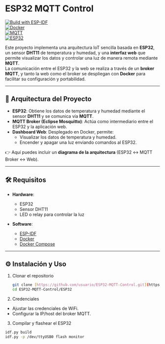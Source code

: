 # ESP32 MQTT Control

[![Build with ESP-IDF](https://img.shields.io/badge/build-ESP--IDF-blue?logo=espressif)](https://docs.espressif.com/projects/esp-idf/en/latest/esp32/get-started/)  
[![Docker](https://img.shields.io/badge/Docker-ready-blue?logo=docker)](https://www.docker.com/)  
[![MQTT](https://img.shields.io/badge/MQTT-protocol-purple?logo=eclipsemosquitto)](https://mqtt.org/)  
[![ESP32](https://img.shields.io/badge/board-ESP32-orange?logo=espressif)](https://www.espressif.com/en/products/socs/esp32)  

Este proyecto implementa una arquitectura IoT sencilla basada en **ESP32**, un sensor **DHT11** de temperatura y humedad, y una **interfaz web** que permite visualizar los datos y controlar una luz de manera remota mediante **MQTT**.  
La comunicación entre el ESP32 y la web se realiza a través de un **broker MQTT**, y tanto la web como el broker se despliegan con **Docker** para facilitar su configuración y portabilidad.

---

## 🚀 Arquitectura del Proyecto

- **ESP32**: Obtiene los datos de temperatura y humedad mediante el sensor **DHT11** y se comunica vía **MQTT**.  
- **MQTT Broker (Eclipse Mosquitto)**: Actúa como intermediario entre el ESP32 y la aplicación web.  
- **Dashboard Web**: Desplegado en Docker, permite:
  - Visualizar los datos de temperatura y humedad.
  - Encender y apagar una luz enviando comandos al ESP32.

👉 Aquí puedes incluir un **diagrama de la arquitectura** (ESP32 ↔ MQTT Broker ↔ Web).  

---

## 🛠️ Requisitos

- **Hardware**:
  - ESP32
  - Sensor DHT11
  - LED o relay para controlar la luz

- **Software**:
  - [ESP-IDF](https://docs.espressif.com/projects/esp-idf/en/latest/esp32/get-started/)
  - [Docker](https://docs.docker.com/get-docker/)
  - [Docker Compose](https://docs.docker.com/compose/)

---

## ⚙️ Instalación y Uso

1. Clonar el repositorio
   ```bash
   git clone [https://github.com/usuario/ESP32-MQTT-Control.git](https://github.com/AlejandroMB02/ESP32-MQTT-Control)
   cd ESP32-MQTT-Control/ESP32
2. Credenciales
  - Ajustar las credenciales de WiFi.
  - Configurar la IP/host del broker MQTT.
3. Compilar y flashear el ESP32
  ```bash
  idf.py build
  idf.py -p /dev/ttyUSB0 flash monitor
